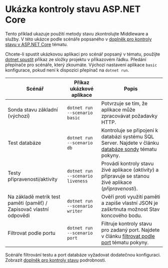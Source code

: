 # <a name="aspnet-core-health-check-sample"></a>Ukázka kontroly stavu ASP.NET Core

Tento příklad ukazuje použití metody stavu zkontrolujte Middleware a služby. V této ukázce podle scénáře popsaného v [doplněk pro kontroly stavu v ASP.NET Core](https://docs.microsoft.com/aspnet/core/host-and-deploy/health-checks) tématu.

Chcete-li spustit ukázkovou aplikaci pro scénář popsaný v tématu, použijte [dotnet spustit](https://docs.microsoft.com/dotnet/core/tools/dotnet-run) příkaz ze složky projektu v příkazovém řádku. Předání přepínače pro scénáře, který zkoumáte. Výchozí nastavení aplikace `basic` konfigurace, pokud není k dispozici přepínač na `dotnet run`.

| Scénář                                               | Příkaz ukázkové aplikace               | Popis |
| ------------------------------------------------------ | -------------------------------- | ----------- |
| Sonda stavu základní (výchozí)                           | `dotnet run --scenario basic`    | Potvrzuje se tím, že aplikace může zpracovávat požadavky HTTP. |
| Test databáze                                         | `dotnet run --scenario db`       | Kontroluje se připojení k databázi systému SQL Server. Najdete v článku [databáze sondy](https://docs.microsoft.com/aspnet/core/host-and-deploy/health-checks#database-probe) tématu pokyny. |
| Testy připravenosti/aktivity                              | `dotnet run --scenario liveness` | Provádí kontroly stavu živé aplikace (*aktivity*) a připravuje se stanou živé aplikace (*připravenosti*). |
| Na základě metrik test paměti (paměť) /<br>Zapisovač vlastní odpovědi | `dotnet run --scenario writer`   | Ověří proti využití paměti a zapíše vlastní JSON je zaškrtnuta možnost Stav koncového bodu. |
| Filtrovat podle portu                                         | `dotnet run --scenario port`     | Filtruje kontroly stavu pro zadaný port. Najdete v článku [filtrovat podle port](https://docs.microsoft.com/aspnet/core/host-and-deploy/health-checks#filter-by-port) tématu pokyny. |

Scénáře filtrování testu a port databáze vyžadovat dodatečnou konfiguraci. Zobrazit [doplněk pro kontroly stavu](https://docs.microsoft.com/aspnet/core/host-and-deploy/health-checks) podrobnosti.
